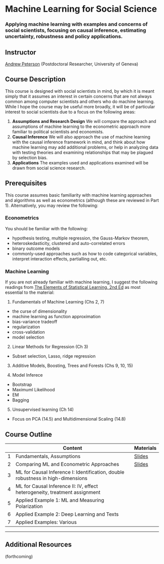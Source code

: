 # Machine Learning for Social Science #
### Applying machine learning with examples and concerns of social scientists, focusing on causal inference, estimating uncertainty, robustness and policy applications. ##


## Instructor ##

[Andrew Peterson](http://www.andrewjerelpeterson.com/ "Andrew Peterson") (Postdoctoral Researcher, University of Geneva)

## Course Description
This course is designed with social scientists in mind, by which it is meant simply that it assumes an interest in certain concerns that are not always common among computer scientists and others who do machine learning. While I hope the course may be useful more broadly, it will be of particular interest to social scientists due to a focus on the following areas:
1. **Assumptions and Research Design** We will compare the approach and assumptions of machine learning to the econometric approach more familiar to political scientists and economists.
2. **Causal Inference** We will also approach the use of machine learning with the causal inference framework in mind, and think about how machine learning may add additional problems, or help in analyzing data with testing theories and examining relationships that may be plagued by selection bias.
3. **Applications** The examples used and applications examined will be drawn from social science research.


## Prerequisites ##

This course assumes basic familiarity with machine learning approaches and algorithms as well as econometrics (although these are reviewed in Part 1). Alternatively, you may review the following:

### Econometrics ###
You should be familiar with the following:
- hypothesis testing, multiple regression, the Gauss-Markov theorem, 
- heteroskedasticity, clustered and auto-correlated errors
- binary outcome models
- commonly-used approaches such as how to code categorical variables, interpret interaction effects, partialling out, etc.

### Machine Learning ###
If you are not already familiar with machine learning, I suggest the following readings from [The Elements of Statistical Learning, 2nd Ed](https://web.stanford.edu/~hastie/ElemStatLearn/) as most essential to the material:

1. Fundamentals of Machine Learning (Chs 2, 7)
- the curse of dimensionality
- machine learning as function approximation
- bias-variance tradeoff
- regularization
- cross-validation
- model selection

2. Linear Methods for Regression (Ch 3)
- Subset selection, Lasso, ridge regression


3. Additive Models, Boosting, Trees and Forests (Chs 9, 10, 15)

4. Model Inferece
- Bootstrap
- Maximuml Likelihood
- EM
- Bagging

5. Unsupervised learning (Ch 14)
- Focus on PCA (14.5) and Multidimensional Scaling (14.8)

## Course Outline

|   |  Content                                | Materials |
|---|-----------------------------------------|-----------|
| 1 | Fundamentals, Assumptions               | [Slides](https://github.com/aristotle-tek/Machine_Learning_SS/blob/master/slides/ML_SS_slides_01_handout.pdf) |
| 2 | Comparing ML and Econometric Approaches | [Slides](https://github.com/aristotle-tek/Machine_Learning_SS/blob/master/slides/ML_SS_slides_02_handout.pdf) |
| 3 | ML for Causal Inference I: Identification, double robustness in high-dimensions               |           |
| 4 | ML for Causal Inference II: IV, effect heterogeneity,  treatment assignment             |           |
| 5 | Applied Example 1: ML and Measuring Polarization |  |
| 6 | Applied Example 2: Deep Learning and Texts |  |
| 7 | Applied Examples: Various | |

---
## Additional Resources

(forthcoming)



